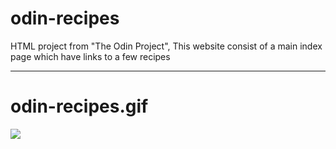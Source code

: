 # odin-recipes
HTML project from "The Odin Project", This website consist of a main index page which have links to a few recipes

---

# odin-recipes.gif

![](https://github.com/Franciscoj91/odin-recipes/blob/main/images/odin-recipes.gif)
